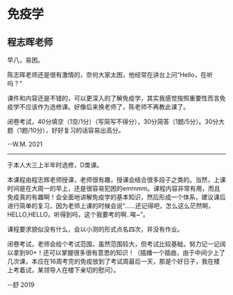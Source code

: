 # 免疫学

## 程志晖老师

早八，易困。

陈志晖老师还是很有激情的，奈何大家太困，他经常在讲台上问“Hello，在听吗？”

课件和内容还是不错的，可以更深入的了解免疫学，其实我感觉按照重要性而言免疫学不应该作为选修课。好像后来换老师了，陈老师不再教此课了。

闭卷考试，40分填空（1空/1分）（写简写不得分），30分简答（1题/5分）。30分大题（1题/10分），好好复习的话容易出高分。

--W.M. 2021

---

于本人大三上半年时选修，D类课。

本课程由程志辉老师授课，老师很有趣，授课会结合很多段子之类的。当然，上课时间是在大周一的早上，还是很容易犯困的emmmm。课程内容非常有用，而且免疫真的有趣啊！会全面地讲解免疫学的基本知识，然后形成一个体系，建议课后进行简单的复习，因为老师上课的时候会说“……还记得吧，怎么这么茫然啊，HELLO,HELLO，听得到吗，这个我要考的啊..唉~”。

课程要求貌似没有什么，会以小测的形式点名四次，并没有作业。

闭卷考试，老师会给个考试范围，虽然范围较大，但考试比较基础，努力记一记阔以拿到90+！还可以掌握很多很有意思的知识！（插播一个插曲，由于中间少上了几次课，本应在16周考完的免疫放到了考试周最后一天，那是个好日子，我在楼上考着试，某领导人在楼下亲切的慰问）。

--舒 2019